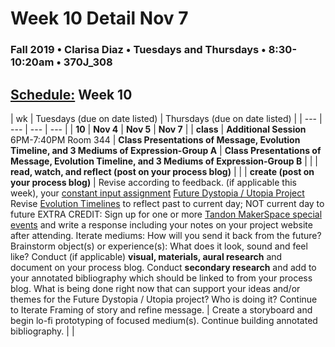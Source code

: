 # Week 10 Detail Nov 7

### Fall 2019 • Clarisa Diaz • Tuesdays and Thursdays • 8:30-10:20am • 370J_308

## [Schedule:](./) Week 10

| wk | Tuesdays \(due on date listed\) | Thursdays \(due on date listed\) |
| --- | --- | --- | --- |
| **10** | **Nov 4** | **Nov 5** | **Nov 7** |
| **class** | **Additional Session** 6PM-7:40PM Room 344 | **Class Presentations of Message, Evolution Timeline, and 3 Mediums of Expression-Group A** | **Class Presentations of Message, Evolution Timeline, and 3 Mediums of Expression-Group B** |  |
| **read, watch, and reflect \(post on your process blog\)** |  |
| **create \(post on your process blog\)** | Revise according to feedback.  \(if applicable this week\), your [constant input assignment](constant-input-or-output.md)   [Future Dystopia / Utopia Project](.future-dystopia-utopia-project.md) Revise [Evolution Timelines](evolution-timeline.md) to reflect past to current day; NOT current day to future EXTRA CREDIT: Sign up for one or more [Tandon MakerSpace special events](http://engineering.nyu.edu/life/student-resources/makerspace) and write a response including your notes on your project website after attending. Iterate mediums: How will you send it back from the future? Brainstorm object\(s\) or experience\(s\): What does it look, sound and feel like? Conduct \(if applicable\) **visual, materials, aural research** and document on your process blog. Conduct **secondary research** and add to your annotated bibliography which should be linked to from your process blog.  What is being done right now that can support your ideas and/or themes for the Future Dystopia / Utopia project? Who is doing it? Continue to Iterate Framing of story and refine message. | Create a storyboard and begin lo-fi prototyping of focused medium(s). Continue building annotated bibliography. |  | 

